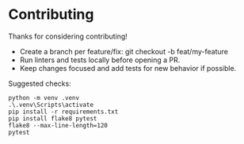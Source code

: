 Contributing
============

Thanks for considering contributing!

- Create a branch per feature/fix: git checkout -b feat/my-feature
- Run linters and tests locally before opening a PR.
- Keep changes focused and add tests for new behavior if possible.

Suggested checks:
```
python -m venv .venv
.\.venv\Scripts\activate
pip install -r requirements.txt
pip install flake8 pytest
flake8 --max-line-length=120
pytest
```
